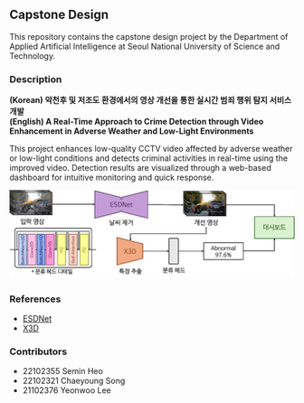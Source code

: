 ## Capstone Design  

This repository contains the capstone design project by the Department of Applied Artificial Intelligence at Seoul National University of Science and Technology. 

### Description
**(Korean) 악천후 및 저조도 환경에서의 영상 개선을 통한 실시간 범죄 행위 탐지 서비스 개발**  
**(English) A Real-Time Approach to Crime Detection through Video Enhancement in Adverse Weather and Low-Light Environments**

This project enhances low-quality CCTV video affected by adverse weather or low-light conditions and detects criminal activities in real-time using the improved video. Detection results are visualized through a web-based dashboard for intuitive monitoring and quick response.

<img src="./images/capstone_overview.png" style="max-width: 100%; height: auto;" />

### References  
- [ESDNet](https://github.com/CVMI-Lab/UHDM)  
- [X3D](https://github.com/facebookresearch/SlowFast)

### Contributors  
- 22102355 Semin Heo  
- 22102321 Chaeyoung Song  
- 21102376 Yeonwoo Lee
